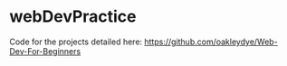 # webDevPractice

Code for the projects detailed here:
https://github.com/oakleydye/Web-Dev-For-Beginners
